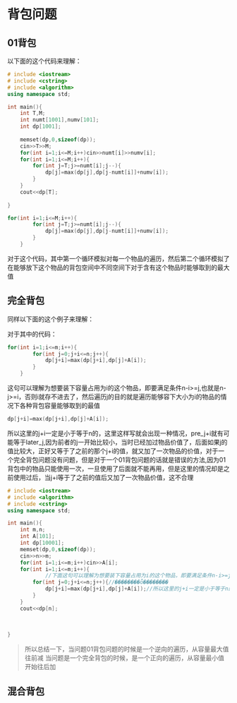 # 背包问题
## 01背包
以下面的这个代码来理解：

```c++
# include <iostream>
# include <cstring>
# include <algorithm>
using namespace std;

int main(){
	int T,M;
	int numt[1001],numv[101];
	int dp[1001]; 
	 
	memset(dp,0,sizeof(dp)); 
	cin>>T>>M;
	for(int i=1;i<=M;i++)cin>>numt[i]>>numv[i];
	for(int i=1;i<=M;i++){
		for(int j=T;j>=numt[i];j--){
			dp[j]=max(dp[j],dp[j-numt[i]]+numv[i]);
		}
	}
	cout<<dp[T];
	
}
```
```c++
for(int i=1;i<=M;i++){
		for(int j=T;j>=numt[i];j--){
			dp[j]=max(dp[j],dp[j-numt[i]]+numv[i]);
		}
	}
```
对于这个代码，其中第一个循环模拟对每一个物品的遍历，然后第二个循环模拟了在能够放下这个物品的背包空间中不同空间下对于含有这个物品时能够取到的最大值





## 完全背包

同样以下面的这个例子来理解：


对于其中的代码：
```c++
for(int i=1;i<=m;i++){
		for(int j=0;j+i<=n;j++){
			dp[j+i]=max(dp[j+i],dp[j]+A[i]);
		}
	}
```
这句可以理解为想要装下容量占用为i的这个物品，即要满足条件n-i>=j,也就是n-j>=i，否则i就存不进去了，然后遍历j的目的就是遍历能够容下大小为i的物品的情况下各种背包容量能够取到的最值

```c++
dp[j+i]=max(dp[j+i],dp[j]+A[i]);
```

所以这里的j+i一定是小于等于n的，这里这样写就会出现一种情况，pre_j+i就有可能等于later_j,因为前者的j一开始比较小，当时已经加过物品价值了，后面如果j的值比较大，正好又等于了之前的那个j+i的值，就又加了一次物品的价值，对于一个完全背包问题没有问题，但是对于一个01背包问题的话就是错误的方法,因为01背包中的物品只能使用一次，一旦使用了后面就不能再用，但是这里的情况却是之前使用过后，当j+i等于了之前的值后又加了一次物品价值，这不合理

```c++
# include <iostream>
# include <algorithm>
# include <cstring>
using namespace std;

int main(){
	int m,n;
	int A[101];
	int dp[10001];
	memset(dp,0,sizeof(dp));
	cin>>n>>m;
	for(int i=1;i<=m;i++)cin>>A[i];
	for(int i=1;i<=m;i++){
			//下面这句可以理解为想要装下容量占用为i的这个物品，即要满足条件n-i>=j,也就是n-j>=i，否则i就存不进去了，然后遍历j的目的就是遍历能够容下大小为i的物品的情况下各种背包容量能够取到的最值
		for(int j=0;j+i<=n;j++){//��������ȫ�������� 
			dp[j+i]=max(dp[j+i],dp[j]+A[i]);//所以这里的j+i一定是小于等于n的，这里这样写就会出现一种情况，pre_j+i就有可能等于later_j,因为前者的j一开始比较小，当时已经加过物品价值了，后面如果j的值比较大，正好又等于了之前的那个j+i的值，就又加了一次物品的价值，对于一个完全背包问题没有问题，但是对于一个01背包问题的话就是错误的方法
		}
	}
	cout<<dp[n];
	
	
	
}
```


>所以总结一下，当问题01背包问题的时候是一个逆向的遍历，从容量最大值往前减
当问题是一个完全背包的时候，是一个正向的遍历，从容量最小值开始往后加

## 混合背包